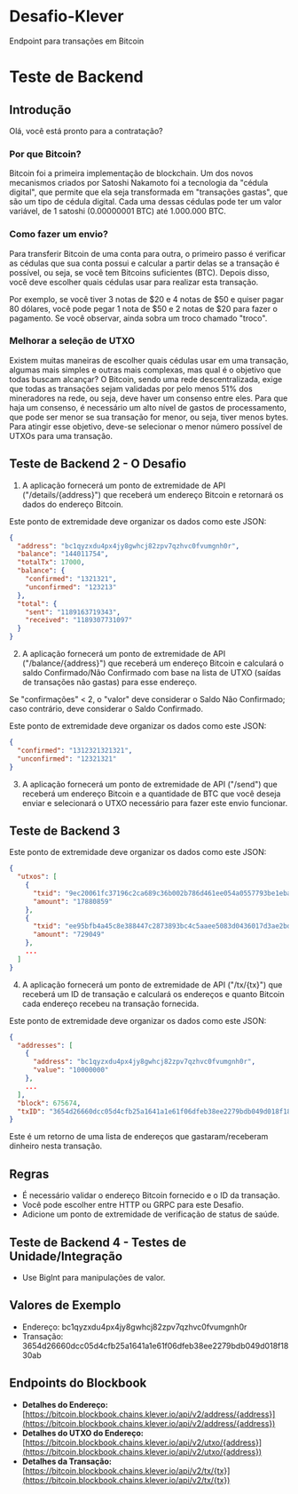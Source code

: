 # Desafio-Klever
Endpoint para transações em Bitcoin

# Teste de Backend

## Introdução
Olá, você está pronto para a contratação?

### Por que Bitcoin?
Bitcoin foi a primeira implementação de blockchain. Um dos novos mecanismos criados por Satoshi Nakamoto foi a tecnologia da "cédula digital", que permite que ela seja transformada em "transações gastas", que são um tipo de cédula digital. Cada uma dessas cédulas pode ter um valor variável, de 1 satoshi (0.00000001 BTC) até 1.000.000 BTC.

### Como fazer um envio?
Para transferir Bitcoin de uma conta para outra, o primeiro passo é verificar as cédulas que sua conta possui e calcular a partir delas se a transação é possível, ou seja, se você tem Bitcoins suficientes (BTC). Depois disso, você deve escolher quais cédulas usar para realizar esta transação.

Por exemplo, se você tiver 3 notas de $20 e 4 notas de $50 e quiser pagar 80 dólares, você pode pegar 1 nota de $50 e 2 notas de $20 para fazer o pagamento. Se você observar, ainda sobra um troco chamado "troco".

### Melhorar a seleção de UTXO
Existem muitas maneiras de escolher quais cédulas usar em uma transação, algumas mais simples e outras mais complexas, mas qual é o objetivo que todas buscam alcançar? O Bitcoin, sendo uma rede descentralizada, exige que todas as transações sejam validadas por pelo menos 51% dos mineradores na rede, ou seja, deve haver um consenso entre eles. Para que haja um consenso, é necessário um alto nível de gastos de processamento, que pode ser menor se sua transação for menor, ou seja, tiver menos bytes. Para atingir esse objetivo, deve-se selecionar o menor número possível de UTXOs para uma transação.

## Teste de Backend 2 - O Desafio
1. A aplicação fornecerá um ponto de extremidade de API ("/details/{address}") que receberá um endereço Bitcoin e retornará os dados do endereço Bitcoin.

Este ponto de extremidade deve organizar os dados como este JSON:
```json
{
  "address": "bc1qyzxdu4px4jy8gwhcj82zpv7qzhvc0fvumgnh0r",
  "balance": "144011754",
  "totalTx": 17000,
  "balance": {
    "confirmed": "1321321",
    "unconfirmed": "123213"
  },
  "total": {
    "sent": "1189163719343",
    "received": "1189307731097"
  }
}
```

2. A aplicação fornecerá um ponto de extremidade de API ("/balance/{address}") que receberá um endereço Bitcoin e calculará o saldo Confirmado/Não Confirmado com base na lista de UTXO (saídas de transações não gastas) para esse endereço.

Se "confirmações" < 2, o "valor" deve considerar o Saldo Não Confirmado; caso contrário, deve considerar o Saldo Confirmado.

Este ponto de extremidade deve organizar os dados como este JSON:
```json
{
  "confirmed": "1312321321321",
  "unconfirmed": "12321321"
}
```

3. A aplicação fornecerá um ponto de extremidade de API ("/send") que receberá um endereço Bitcoin e a quantidade de BTC que você deseja enviar e selecionará o UTXO necessário para fazer este envio funcionar.

## Teste de Backend 3
Este ponto de extremidade deve organizar os dados como este JSON:
```json
{
  "utxos": [
    {
      "txid": "9ec20061fc37196c2ca689c36b002b786d461ee054a0557793be1eba11163932",
      "amount": "17880859"
    },
    {
      "txid": "ee95bfb4a45c8e388447c2873893bc4c5aaee5083d0436017d3ae2bd6d0c38b9",
      "amount": "729049"
    },
    ...
  ]
}
```

4. A aplicação fornecerá um ponto de extremidade de API ("/tx/{tx}") que receberá um ID de transação e calculará os endereços e quanto Bitcoin cada endereço recebeu na transação fornecida.

Este ponto de extremidade deve organizar os dados como este JSON:
```json
{
  "addresses": [
    {
      "address": "bc1qyzxdu4px4jy8gwhcj82zpv7qzhvc0fvumgnh0r",
      "value": "10000000"
    },
    ...
  ],
  "block": 675674,
  "txID": "3654d26660dcc05d4cfb25a1641a1e61f06dfeb38ee2279bdb049d018f1830ab"
}
```

Este é um retorno de uma lista de endereços que gastaram/receberam dinheiro nesta transação.

## Regras
- É necessário validar o endereço Bitcoin fornecido e o ID da transação.
- Você pode escolher entre HTTP ou GRPC para este Desafio.
- Adicione um ponto de extremidade de verificação de status de saúde.

## Teste de Backend 4 - Testes de Unidade/Integração
- Use BigInt para manipulações de valor.

## Valores de Exemplo
- Endereço: bc1qyzxdu4px4jy8gwhcj82zpv7qzhvc0fvumgnh0r
- Transação: 3654d26660dcc05d4cfb25a1641a1e61f06dfeb38ee2279bdb049d018f1830ab

## Endpoints do Blockbook
- **Detalhes do Endereço:** [https://bitcoin.blockbook.chains.klever.io/api/v2/address/{address}](https://bitcoin.blockbook.chains.klever.io/api/v2/address/{address})
- **Detalhes do UTXO do Endereço:** [https://bitcoin.blockbook.chains.klever.io/api/v2/utxo/{address}](https://bitcoin.blockbook.chains.klever.io/api/v2/utxo/{address})
- **Detalhes da Transação:** [https://bitcoin.blockbook.chains.klever.io/api/v2/tx/{tx}](https://bitcoin.blockbook.chains.klever.io/api/v2/tx/{tx})
